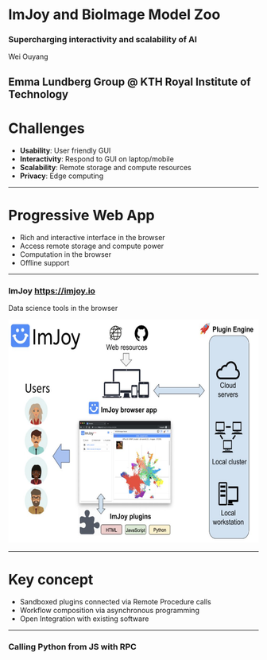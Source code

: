 # ImJoy and BioImage Model Zoo

### Supercharging interactivity and scalability of AI
Wei Ouyang

Emma Lundberg Group @ KTH Royal Institute of Technology
-----
# Challenges

* **Usability**: User friendly GUI
* **Interactivity**: Respond to GUI on laptop/mobile
* **Scalability**: Remote storage and compute resources
* **Privacy**: Edge computing

-----
# Progressive Web App

* Rich and interactive interface in the browser
* Access remote storage and compute power
* Computation in the browser
* Offline support

-----
### ImJoy https://imjoy.io
Data science tools in the browser

<img src="https://raw.githubusercontent.com/imjoy-team/ImJoy/master/docs/assets/imjoy-overview.jpg" style="height: 450px;"></img>


-----
# Key concept
 * Sandboxed plugins connected via Remote Procedure calls
 * Workflow composition via asynchronous programming
 * Open Integration with existing software


-----
<!-- .slide: data-state="demo1" -->
### Calling Python from JS with RPC
<div id="window-1" style="display: inline-block;width: 46%; height: calc(100vh - 200px);"></div>

<div id="window-2" style="display: inline-block;width: 46%; height: calc(100vh - 200px);"></div>

-----

### Open Integration with Web Apps

Create a window via URL and call functions directly

```js
// load the web app via its URL
viewer = await api.createWindow({src: "https://kaibu.org/#/app"})
// call api functions directly via RPC
// add an image layer
await viewer.view_image("https://images.proteinatlas.org/61448/1319_C10_2_blue_red_green.jpg")
// add an annotation layer
await viewer.add_shapes([], {name:"annotation"})
```
<button class="button" onclick="runDemo2()">Run</button>

-----

### A rapid growing list of plugins
 * [ImageJ.JS](https://ij.imjoy.io) <button onclick="api.showDialog({src:'https://ij.imjoy.io'})">Run</button>
 * [File Manager](https://imjoy-team.github.io/elFinder/) <button onclick="api.showDialog({src:'https://imjoy-team.github.io/elFinder/'})">Run</button>
 * Vizarr for visualizing zarr images
 * ITK/VTK Viewer for visualizing 3D volume
 * ImJoy Slides
 * ImJoy Chart Editor

-----

### Visualization with Vizarr

Made by Trevor Manz et. al.
<iframe width="100%" height="500px" src="https://hms-dbmi.github.io/vizarr/?source=https://s3.embassy.ebi.ac.uk/idr/zarr/v0.1/4495402.zarr"  frameborder="0" allowfullscreen></iframe>

-----
<!-- .slide: data-state="demo3" -->
### 3D Visualization with ITK/VTK + Zarr
In collabration with Matt McCormick @ Kitware

<div id="window-4" style="display: inline-block;width: 100%; height: calc(100vh - 250px);"></div>

-----
### Works with Jupyter/Binder and Colab
<button class="button" onclick="api.getPlugin('https://github.com/imjoy-team/imjoy-plugins/blob/master/repository/PixelClassifier.imjoy.html')">Pixel Classifier</button>

<img style="height:100%;object-fit:contain;background-color: white;"  src="https://raw.githubusercontent.com/imjoy-team/imjoy-demo-assets/main/image125.gif">

-----
### Interactive Annotation in Colab

<iframe width="100%" height="500px" src="https://www.youtube.com/embed/A0DNcN7L5t0" title="YouTube video player" frameborder="0" allow="accelerometer; autoplay; clipboard-write; encrypted-media; gyroscope; picture-in-picture" allowfullscreen></iframe>

-----
### The ImJoy ecosystem

 * Web plugins/apps for UI/web computing
 * Jupyter/Binder for prototyping
 * WIP: ImJoy Engine Cluster for production

-----
### Powering the BioImage Model Zoo
<img style="height:100%;object-fit:contain;background-color: white;"  src="https://docs.google.com/drawings/d/e/2PACX-1vRSNdb6sW-nrTjmHgqwG8sOTdQTjdNjWH0y4DveZwairx_NUKiHg3dm0-0Z7VU4ppFdwSiK2BLn4hKo/pub?w=1732&amp;h=1343">

-----
### BioImage.IO + BioImage Archive
<img style="height:100%;object-fit:contain;" src="https://docs.google.com/drawings/d/e/2PACX-1vQmW38Iws9J6G36cchqaI8BS9RrdBKja7t2Rmn7Qhs9_jXGdVDENyB5Gmm3r8TGpg1uNuJvbd_RxDN5/pub?w=1440&amp;h=1080">


-----
### Acknowledgements
 * ImJoy Team
 * Emma Lundberg Group
 * KTH Royal Institute of Technology
 * Science for Life Laboratory


Follow us on twitter @ImJoyTeam


-----

# Thank You!


<!-- startup script  -->
```javascript execute
const PythonPluginCode = `
<config lang="json">
{
  "name": "PythonPlugin",
  "type": "native-python",
  "version": "0.1.0",
  "description": "[TODO: describe this plugin with one sentence.]",
  "tags": [],
  "ui": "",
  "cover": "",
  "inputs": null,
  "outputs": null,
  "flags": [],
  "icon": "extension",
  "api_version": "0.1.8",
  "env": "",
  "permissions": [],
  "requirements": [],
  "dependencies": []
}
</config>

<script lang="python">
from imjoy import api


class ImJoyPlugin():
    def setup(self):
        api.showMessage('Python plugin initialized')

    def add(self, a, b):
        return a + b

api.export(ImJoyPlugin())
</script>
`

const JSPluginCode = `
<config lang="json">
{
  "name": "JSPlugin",
  "type": "window",
  "tags": [],
  "ui": "",
  "version": "0.1.0",
  "cover": "",
  "description": "[TODO: describe this plugin with one sentence.]",
  "icon": "extension",
  "inputs": null,
  "outputs": null,
  "api_version": "0.1.8",
  "env": "",
  "permissions": [],
  "requirements": [],
  "dependencies": [],
  "defaults": {"w": 20, "h": 10}
}
</config>

<script lang="javascript">
window.callPython = async function(){
    const pythonPlugin = await api.getPlugin('PythonPlugin')
    const result = await pythonPlugin.add(10, 99)
    document.getElementById("result").innerHTML = "10 + 99 =" + result
}

class ImJoyPlugin {
  async setup() {
    api.log('initialized')
  }

  async run(ctx) {
  }
}
api.export(new ImJoyPlugin())
</script>

<window lang="html">
  <div>
    <button class="button" onclick="callPython()"> Calculate in Python</button>
    <h3 id="result"></h3>
  </div>
</window>

<style lang="css">

</style>
`

const ZarrPythonCode = `
<config lang="json">
{
  "name": "ZarrPythonPlugin",
  "type": "native-python",
  "version": "0.1.0",
  "description": "[TODO: describe this plugin with one sentence.]",
  "tags": [],
  "ui": "",
  "cover": "",
  "inputs": null,
  "outputs": null,
  "flags": [],
  "icon": "extension",
  "api_version": "0.1.8",
  "env": "",
  "permissions": [],
  "requirements": ["zarr", "fsspec"],
  "dependencies": []
}
</config>

<script lang="python">
import zarr
from imjoy_rpc import api
from imjoy_rpc import register_default_codecs
from fsspec.implementations.http import HTTPFileSystem
register_default_codecs()

fs = HTTPFileSystem()
http_map = fs.get_mapper("https://openimaging.github.io/demos/multi-scale-chunked-compressed/build/data/medium.zarr")
z_group = zarr.open(http_map, mode='r')

class ImJoyPlugin:
    async def setup(self):
        pass

    async def run(self, ctx):
        viewer = await api.createWindow(
            src="https://kitware.github.io/itk-vtk-viewer/app/",
            name="ITK/VTK Viewer"
        )
        await viewer.setImage(z_group)

api.export(ImJoyPlugin())
</script>
`

Reveal.addEventListener('demo1', async function(){
    await api.createWindow({src: 'https://if.imjoy.io', config: {fold: [1]}, data: {code: PythonPluginCode}, window_id: "window-1"})

    await api.createWindow({src: 'https://if.imjoy.io', config: {fold: [1, 29]}, data: {code: JSPluginCode}, window_id: "window-2"})
})

async function runDemo2(){
 const viewer = await api.showDialog({src: "https://kaibu.org/#/app", name: "Kaibu"})
        await viewer.view_image("https://images.proteinatlas.org/61448/1319_C10_2_blue_red_green.jpg")
        await viewer.add_shapes([], {name:"annotation"})
}

Reveal.addEventListener('demo3', async function(){
    await api.createWindow({src: 'https://if.imjoy.io', fullscreen: true, config: {fold: [2]}, data: {code: ZarrPythonCode}, window_id: "window-4"})
})


```
